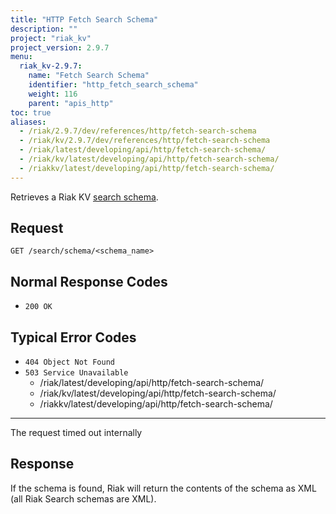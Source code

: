 ```yaml
---
title: "HTTP Fetch Search Schema"
description: ""
project: "riak_kv"
project_version: 2.9.7
menu:
  riak_kv-2.9.7:
    name: "Fetch Search Schema"
    identifier: "http_fetch_search_schema"
    weight: 116
    parent: "apis_http"
toc: true
aliases:
  - /riak/2.9.7/dev/references/http/fetch-search-schema
  - /riak/kv/2.9.7/dev/references/http/fetch-search-schema
  - /riak/latest/developing/api/http/fetch-search-schema/
  - /riak/kv/latest/developing/api/http/fetch-search-schema/
  - /riakkv/latest/developing/api/http/fetch-search-schema/
---
```



Retrieves a Riak KV [search schema]({{<baseurl>}}riak/kv/2.9.7/developing/usage/search-schemas).

## Request

```
GET /search/schema/<schema_name>
```

## Normal Response Codes

* `200 OK`

## Typical Error Codes

* `404 Object Not Found`
* `503 Service Unavailable`
  - /riak/latest/developing/api/http/fetch-search-schema/
  - /riak/kv/latest/developing/api/http/fetch-search-schema/
  - /riakkv/latest/developing/api/http/fetch-search-schema/
---

The request timed out internally

## Response

If the schema is found, Riak will return the contents of the schema as
XML (all Riak Search schemas are XML).


